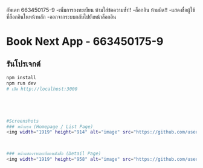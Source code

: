 อัพเดท 663450175-9
-เพิ่มการลงทะเบียน ห้ามใส่ข้อความซ้ำ!!
-ล็อกอิน ห้ามผิด!!
-แสดงชื่อผู้ใช้ที่ล็อกอินในหน้าหลัก
-ออกจากระบบกลับไปยังหน้าล็อกอิน

# Book Next App - 663450175-9
## รันโปรเจกต์
```bash
npm install
npm run dev
# เปิด http://localhost:3000





#Screenshots
### หน้าแรก (Homepage / List Page)
<img width="1919" height="914" alt="image" src="https://github.com/user-attachments/assets/32275e74-2450-46a9-a725-493d090a663a" />



### หน้าแสดงรายละเอียดหนังสือ (Detail Page)
<img width="1919" height="958" alt="image" src="https://github.com/user-attachments/assets/368a3c33-24b4-404c-944b-ba444076eb32" />
